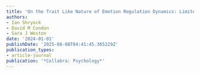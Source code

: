 ```yaml
---
title: 'On the Trait Like Nature of Emotion Regulation Dynamics: Limited Evidence'
authors:
- Ian Shryock
- David M Condon
- Sara J Weston
date: '2024-01-01'
publishDate: '2025-08-08T04:41:45.365229Z'
publication_types:
- article-journal
publication: '*Collabra: Psychology*'
---
```

